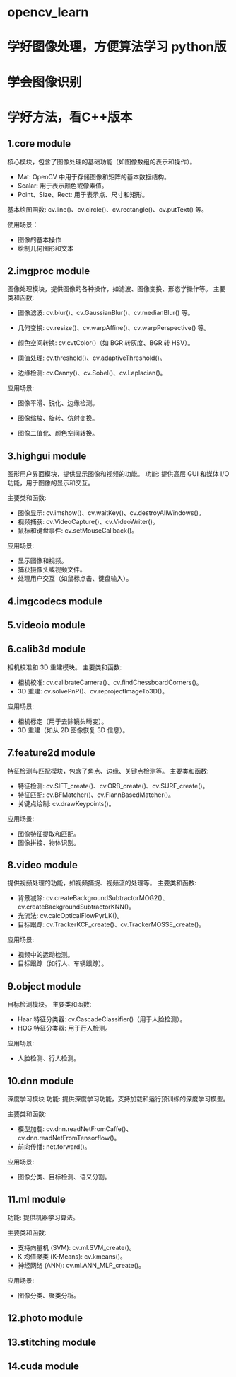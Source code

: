 # opencv_learn
# 学好图像处理，方便算法学习  python版
# 学会图像识别
# 学好方法，看C++版本
## 1.core module
核心模块，包含了图像处理的基础功能（如图像数组的表示和操作）。
- Mat: OpenCV 中用于存储图像和矩阵的基本数据结构。
- Scalar: 用于表示颜色或像素值。
- Point、Size、Rect: 用于表示点、尺寸和矩形。

基本绘图函数: cv.line()、cv.circle()、cv.rectangle()、cv.putText() 等。

使用场景：
- 图像的基本操作
- 绘制几何图形和文本

## 2.imgproc module
图像处理模块，提供图像的各种操作，如滤波、图像变换、形态学操作等。
主要类和函数:

- 图像滤波: cv.blur()、cv.GaussianBlur()、cv.medianBlur() 等。

- 几何变换: cv.resize()、cv.warpAffine()、cv.warpPerspective() 等。

- 颜色空间转换: cv.cvtColor()（如 BGR 转灰度、BGR 转 HSV）。

- 阈值处理: cv.threshold()、cv.adaptiveThreshold()。

- 边缘检测: cv.Canny()、cv.Sobel()、cv.Laplacian()。

应用场景:

- 图像平滑、锐化、边缘检测。

- 图像缩放、旋转、仿射变换。

- 图像二值化、颜色空间转换。

## 3.highgui module

图形用户界面模块，提供显示图像和视频的功能。
功能: 提供高层 GUI 和媒体 I/O 功能，用于图像的显示和交互。

主要类和函数:

- 图像显示: cv.imshow()、cv.waitKey()、cv.destroyAllWindows()。
- 视频捕获: cv.VideoCapture()、cv.VideoWriter()。
- 鼠标和键盘事件: cv.setMouseCallback()。

应用场景:

- 显示图像和视频。
- 捕获摄像头或视频文件。
- 处理用户交互（如鼠标点击、键盘输入）。


## 4.imgcodecs module
## 5.videoio module
## 6.calib3d module
 相机校准和 3D 重建模块。
主要类和函数:

- 相机校准: cv.calibrateCamera()、cv.findChessboardCorners()。
- 3D 重建: cv.solvePnP()、cv.reprojectImageTo3D()。

应用场景:

- 相机标定（用于去除镜头畸变）。
- 3D 重建（如从 2D 图像恢复 3D 信息）。


## 7.feature2d module
 特征检测与匹配模块，包含了角点、边缘、关键点检测等。
主要类和函数:

- 特征检测: cv.SIFT_create()、cv.ORB_create()、cv.SURF_create()。
- 特征匹配: cv.BFMatcher()、cv.FlannBasedMatcher()。
- 关键点绘制: cv.drawKeypoints()。

应用场景:

- 图像特征提取和匹配。
- 图像拼接、物体识别。


## 8.video module
提供视频处理的功能，如视频捕捉、视频流的处理等。
主要类和函数:

- 背景减除: cv.createBackgroundSubtractorMOG2()、cv.createBackgroundSubtractorKNN()。
- 光流法: cv.calcOpticalFlowPyrLK()。
- 目标跟踪: cv.TrackerKCF_create()、cv.TrackerMOSSE_create()。

应用场景:

- 视频中的运动检测。
- 目标跟踪（如行人、车辆跟踪）。

## 9.object module
目标检测模块。
主要类和函数:

- Haar 特征分类器: cv.CascadeClassifier()（用于人脸检测）。
- HOG 特征分类器: 用于行人检测。

应用场景:

- 人脸检测、行人检测。


## 10.dnn module
 深度学习模块
功能: 提供深度学习功能，支持加载和运行预训练的深度学习模型。

主要类和函数:

- 模型加载: cv.dnn.readNetFromCaffe()、cv.dnn.readNetFromTensorflow()。
- 前向传播: net.forward()。

应用场景:

- 图像分类、目标检测、语义分割。

## 11.ml module
功能: 提供机器学习算法。

主要类和函数:

- 支持向量机 (SVM): cv.ml.SVM_create()。
- K 均值聚类 (K-Means): cv.kmeans()。
- 神经网络 (ANN): cv.ml.ANN_MLP_create()。

应用场景:

- 图像分类、聚类分析。
## 12.photo module
## 13.stitching module
## 14.cuda module
